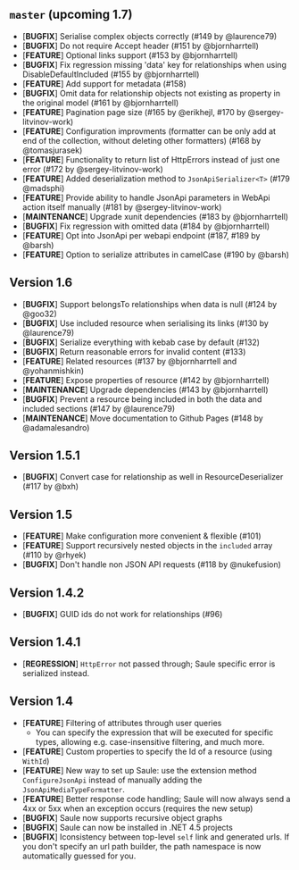 ## `master` (upcoming 1.7)

- [**BUGFIX**] Serialise complex objects correctly (#149 by @laurence79)
- [**BUGFIX**] Do not require Accept header (#151 by @bjornharrtell)
- [**FEATURE**] Optional links support (#153 by @bjornharrtell)
- [**BUGFIX**] Fix regression missing 'data' key for relationships when using DisableDefaultIncluded (#155 by @bjornharrtell)
- [**FEATURE**] Add support for metadata (#158)
- [**BUGFIX**] Omit data for relationship objects not existing as property in the original model (#161 by @bjornharrtell)
- [**FEATURE**] Pagination page size (#165 by @erikhejl, #170 by @sergey-litvinov-work)
- [**FEATURE**] Configuration improvments (formatter can be only add at end of the collection, without deleting other formatters) (#168 by @tomasjurasek)
- [**FEATURE**] Functionality to return list of HttpErrors instead of just one error (#172 by @sergey-litvinov-work)
- [**FEATURE**] Added deserialization method to `JsonApiSerializer<T>` (#179 @madsphi)
- [**FEATURE**] Provide ability to handle JsonApi parameters in WebApi action itself manually (#181 by @sergey-litvinov-work)
- [**MAINTENANCE**] Upgrade xunit dependencies (#183 by @bjornharrtell)
- [**BUGFIX**] Fix regression with omitted data (#184 by @bjornharrtell)
- [**FEATURE**] Opt into JsonApi per webapi endpoint (#187, #189 by @barsh)
- [**FEATURE**] Option to serialize attributes in camelCase (#190 by @barsh)

## Version 1.6

- [**BUGFIX**] Support belongsTo relationships when data is null (#124 by @goo32)
- [**BUGFIX**] Use included resource when serialising its links (#130 by @laurence79)
- [**BUGFIX**] Serialize everything with kebab case by default (#132)
- [**BUGFIX**] Return reasonable errors for invalid content (#133)
- [**FEATURE**] Related resources (#137 by @bjornharrtell and @yohanmishkin)
- [**FEATURE**] Expose properties of resource (#142 by @bjornharrtell)
- [**MAINTENANCE**] Upgrade dependencies (#143 by @bjornharrtell)
- [**BUGFIX**] Prevent a resource being included in both the data and included sections (#147 by @laurence79)
- [**MAINTENANCE**] Move documentation to Github Pages (#148 by @adamalesandro)

## Version 1.5.1

- [**BUGFIX**] Convert case for relationship as well in ResourceDeserializer (#117 by @bxh)

## Version 1.5

- [**FEATURE**] Make configuration more convenient & flexible (#101)
- [**FEATURE**] Support recursively nested objects in the `included` array (#110 by @rhyek)
- [**BUGFIX**] Don't handle non JSON API requests (#118 by @nukefusion)

## Version 1.4.2

- [**BUGFIX**] GUID ids do not work for relationships (#96)

## Version 1.4.1

- [**REGRESSION**] `HttpError` not passed through; Saule specific error is serialized instead.

## Version 1.4

- [**FEATURE**] Filtering of attributes through user queries
  - You can specify the expression that will be executed for specific types, allowing
    e.g. case-insensitive filtering, and much more.
- [**FEATURE**] Custom properties to specify the Id of a resource (using `WithId`)
- [**FEATURE**] New way to set up Saule: use the extension method `ConfigureJsonApi`
  instead of manually adding the `JsonApiMediaTypeFormatter`.
- [**FEATURE**] Better response code handling; Saule will now always send a 4xx or 5xx when an exception occurs
  (requires the new setup)
- [**BUGFIX**] Saule now supports recursive object graphs
- [**BUGFIX**] Saule can now be installed in .NET 4.5 projects
- [**BUGFIX**] Iconsistency between top-level `self` link and generated urls. If you don't specify an
  url path builder, the path namespace is now automatically guessed for you.
